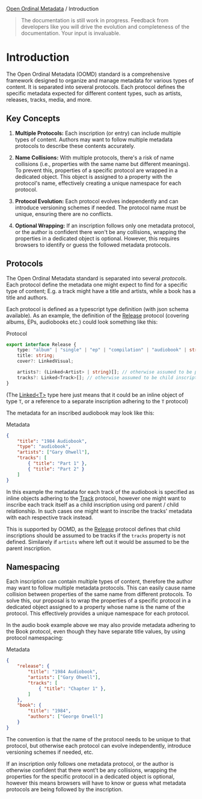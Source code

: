 [Open Ordinal Metadata](../README.md) / Introduction

> The documentation is still work in progress. Feedback from developers like you will drive the evolution and completeness of the documentation. Your input is invaluable.

# Introduction

The Open Ordinal Metadata (OOMD) standard is a comprehensive framework designed to organize and manage metadata for various types of content. It is separated into several protocols. Each protocol defines the specific metadata expected for different content types, such as artists, releases, tracks, media, and more.

## Key Concepts

1. **Multiple Protocols:** Each inscription (or entry) can include multiple types of content. Authors may want to follow multiple metadata protocols to describe these contents accurately.

2. **Name Collisions:** With multiple protocols, there's a risk of name collisions (i.e., properties with the same name but different meanings). To prevent this, properties of a specific protocol are wrapped in a dedicated object. This object is assigned to a property with the protocol's name, effectively creating a unique namespace for each protocol.

3. **Protocol Evolution:** Each protocol evolves independently and can introduce versioning schemes if needed. The protocol name must be unique, ensuring there are no conflicts.

4. **Optional Wrapping:** If an inscription follows only one metadata protocol, or the author is confident there won't be any collisions, wrapping the properties in a dedicated object is optional. However, this requires browsers to identify or guess the followed metadata protocols.

## Protocols 

The Open Ordinal Metadata standard is separated into several _protocols_. Each protocol define the metadata one might expect to find for a specific type of content; E.g. a track might have a title and artists, while a book has a title and authors.

Each protocol is defined as a typescript type definition (with json schema available). As an example, the definition of the [Release](../OOMD/interfaces/Release.md) protocol (covering albums, EPs, audiobooks etc.) could look something like this:

Protocol
```ts
export interface Release {
    type: "album" | "single" | "ep" | "compilation" | "audiobook" | string;
    title: string;
    cover?: LinkedVisual;

    artists?: (Linked<Artist> | string)[]; // otherwise assumed to be parent inscriptions implementing Artist
    tracks?: Linked<Track>[]; // otherwise assumed to be child inscriptions implementing Track
}
```

(The [Linked&lt;T&gt;](../OOMD/type-aliases/Linked.md) type here just means that it could be an inline object of type `T`, or a reference to a separate inscription adhering to the `T` protocol)

The metadata for an inscribed audiobook may look like this:

Metadata
```json
{
    "title": "1984 Audiobook",
    "type": "audiobook",
    "artists": ["Gary Ohwell"],
    "tracks": [
        { "title": "Part 1" },
        { "title": "Part 2" }
    ]
}

```

In this example the metadata for each track of the audiobook is specified as inline objects adhering to the [Track](../OOMD/interfaces/Track.md) protocol, however one might want to inscribe each track itself as a child inscription using ord parent / child relationship. In such cases one might want to inscribe the tracks' metadata with each respective track instead. 

This is supported by OOMD, as the [Release](../OOMD/interfaces/Release.md) protocol defines that child inscriptions should be assumed to be tracks if the `tracks` property is not defined. Similarely if `artists` where left out it would be assumed to be the parent inscription.

## Namespacing

Each inscription can contain multiple types of content, therefore the author may want to follow multiple metadata protocols. This can easily cause name collision between properties of the same name from different protocols. To solve this, our proposal is to wrap the properties of a specific protocol in a dedicated object assigned to a property whose name is the name of the protocol. This effectively provides a unique namespace for each protocol.

In the audio book example above we may also provide metadata adhering to the Book protocol, even though they have separate title values, by using protocol namespacing:

Metadata
```json
{
    "release": {
        "title": "1984 Audiobook",
        "artists": ["Gary Ohwell"],
        "tracks": [
            { "title": "Chapter 1" },
        ]
    },
    "book": {
        "title": "1984",
        "authors": ["George Orwell"]
    }
}
```

The convention is that the name of the protocol needs to be unique to that protocol, but otherwise each protocol can evolve independently, introduce versioning schemes if needed, etc.

If an inscription only follows one metadata protocol, or the author is otherwise confident that there wont't be any collisions, wrapping the properties for the specific protocol in a dedicated object is optional, however this means browsers will have to know or guess what metadata protocols are being followed by the inscription.
